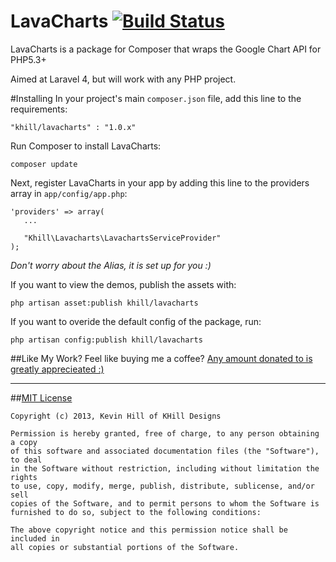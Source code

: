 LavaCharts [![Build Status](https://travis-ci.org/kevinkhill/LavaCharts.png?branch=master)](https://travis-ci.org/kevinkhill/LavaCharts)
==========

LavaCharts is a package for Composer that wraps the Google Chart API for PHP5.3+

Aimed at Laravel 4, but will work with any PHP project.


#Installing
In your project's main ```composer.json``` file, add this line to the requirements:

  ```
  "khill/lavacharts" : "1.0.x"
  ```

Run Composer to install LavaCharts:

  ```
  composer update
  ```

Next, register LavaCharts in your app by adding this line to the providers array in ```app/config/app.php```:

  ```
  'providers' => array(
     ...

     "Khill\Lavacharts\LavachartsServiceProvider"
  );
  ```

*Don't worry about the Alias, it is set up for you :)*

If you want to view the demos, publish the assets with:

  ```
  php artisan asset:publish khill/lavacharts
  ```

If you want to overide the default config of the package, run:

  ```
  php artisan config:publish khill/lavacharts
  ```


##Like My Work?
Feel like buying me a coffee? [Any amount donated to is greatly apprecieated :)](https://www.paypal.com/cgi-bin/webscr?cmd=_s-xclick&hosted_button_id=FLP6MYY3PYSFQ)

- - -

##[MIT License](http://opensource.org/licenses/MIT)
```
Copyright (c) 2013, Kevin Hill of KHill Designs

Permission is hereby granted, free of charge, to any person obtaining a copy
of this software and associated documentation files (the "Software"), to deal
in the Software without restriction, including without limitation the rights
to use, copy, modify, merge, publish, distribute, sublicense, and/or sell
copies of the Software, and to permit persons to whom the Software is
furnished to do so, subject to the following conditions:

The above copyright notice and this permission notice shall be included in
all copies or substantial portions of the Software.
```
